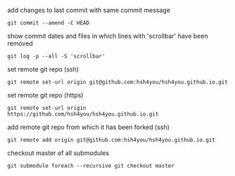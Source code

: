 add changes to last commit with same commit message
    
    git commit --amend -C HEAD

show commit dates and files in which lines with 'scrollbar' have been removed

    git log -p --all -S 'scrollbar'

set remote git repo (ssh)
  
    git remote set-url origin git@github.com:hsh4you/hsh4you.github.io.git

set remote git repo (https)
  
    git remote set-url origin https://github.com/hsh4you/hsh4you.github.io.git

add remote git repo from which it has been forked (ssh)
  
    git remote add origin git@github.com:hsh4you/hsh4you.github.io.git

checkout master of all submodules
  
    git submodule foreach --recursive git checkout master
